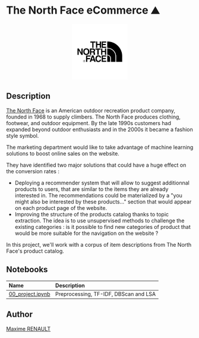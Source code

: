 # The North Face eCommerce ⛰️

<p align="center">
   <img src='./data/logo.png' height='150'>
</p>

## Description

[The North Face](https://www.thenorthface.fr/) is an American outdoor recreation product company, founded in 1968 to supply climbers. The North Face produces clothing, footwear, and outdoor equipment. By the late 1990s customers had expanded beyond outdoor enthusiasts and in the 2000s it became a fashion style symbol.

The marketing department would like to take advantage of machine learning solutions to boost online sales on the website.

They have identified two major solutions that could have a huge effect on the conversion rates :
- Deploying a recommender system that will allow to suggest additionnal products to users, that are similar to the items they are already interested in. The recommendations could be materialized by a "you might also be interested by these products..." section that would appear on each product page of the website.
- Improving the structure of the products catalog thanks to topic extraction. The idea is to use unsupervised methods to challenge the existing categories : is it possible to find new categories of product that would be more suitable for the navigation on the website ?

In this project, we'll work with a corpus of item descriptions from The North Face's product catalog.

## Notebooks

| Name | Description |
|:-|:-|
| [00_project.ipynb](./notebooks/00_project.ipynb) | Preprocessing, TF-IDF, DBScan and LSA |

## Author

[Maxime RENAULT](https://github.com/qxzjy)